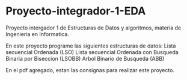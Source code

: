 # Proyecto-integrador-1-EDA

Proyecto intergador 1 de Estructuras de Datos y algoritmos, materia de Ingenieria en Informatica.

En este proyecto programe las siguientes estructuras de datos:
  Lista secuencial Ordenada (LSO)
  Lista secuencial Ordenada con Busqueda Binaria por Biseccion (LSOBB)
  Arbol Binario de Busqueda (ABB)
  
En el pdf agregado, estan las consignas para realizar este proyecto.
  
